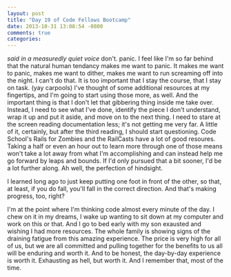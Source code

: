 ```yaml
---
layout: post
title: "Day 19 of Code Fellows Bootcamp"
date: 2013-10-31 13:08:54 -0800
comments: true
categories: 
---
```

 *said in a measuredly quiet voice*
  don't.  panic.
  I feel like I'm so far behind that the natural human tendancy makes me want
to panic. It makes me want to panic, makes me want to dither, makes me want
to run screaming off into the night.
  I can't do that. It is too important that I stay the course, that I stay on
task.
  (yay carpools)
  I've thought of some additional resources at my fingertips, and I'm going to
start using those more, as well. And the important thing is that I don't let
that gibbering thing inside me take over.  Instead, I need to see what I've
done, identify the piece I don't understand, wrap it up and put it aside, and
move on to the next thing. I need to stare at the screen reading documentation
less; it's not getting me very far. A little of it, certainly, but after the
third reading, I should start questioning. Code School's Rails for Zombies and
the RailCasts have a lot of good resoures. Taking a half or even an hour out
to learn more through one of those means won't take a lot away from what I'm
accomplishing and can instead help me go forward by leaps and bounds. If I'd
only pursued that a bit sooner, I'd be a lot further along. Ah well, the
perfection of hindsight.

  I learned long ago to just keep putting one foot in front of the other, so
 that, at least, if you do fall, you'll fall in the correct direction. And
 that's making progress, too, right?

 I'm at the point where I'm thinking code almost every minute of the day. I
chew on it in my dreams, I wake up wanting to sit down at my computer and
work on this or that. And I go to bed early with my son exausted and wishing
I had more resources. The whole family is showing signs of the draining
fatigue from this amazing experience. The price is very high for all of us,
but we are all committed and pulling together for the benefits to us all will
be enduring and worth it. And to be honest, the day-by-day experience is worth
it.  Exhausting as hell, but worth it.  And I remember that, most of the time.
